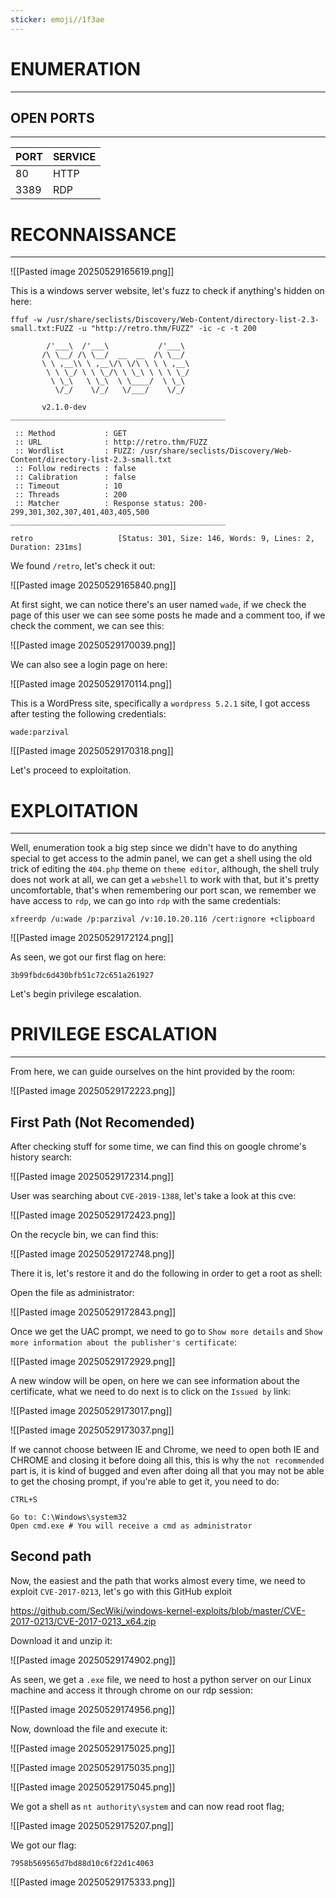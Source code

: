 ```yaml
---
sticker: emoji//1f3ae
---
```

# ENUMERATION
---



## OPEN PORTS
---


| PORT | SERVICE |
| :--- | :------ |
| 80   | HTTP    |
| 3389 | RDP     |



# RECONNAISSANCE
---


![[Pasted image 20250529165619.png]]

This is a windows server website, let's fuzz to check if anything's hidden on here:


```
ffuf -w /usr/share/seclists/Discovery/Web-Content/directory-list-2.3-small.txt:FUZZ -u "http://retro.thm/FUZZ" -ic -c -t 200

        /'___\  /'___\           /'___\
       /\ \__/ /\ \__/  __  __  /\ \__/
       \ \ ,__\\ \ ,__\/\ \/\ \ \ \ ,__\
        \ \ \_/ \ \ \_/\ \ \_\ \ \ \ \_/
         \ \_\   \ \_\  \ \____/  \ \_\
          \/_/    \/_/   \/___/    \/_/

       v2.1.0-dev
________________________________________________

 :: Method           : GET
 :: URL              : http://retro.thm/FUZZ
 :: Wordlist         : FUZZ: /usr/share/seclists/Discovery/Web-Content/directory-list-2.3-small.txt
 :: Follow redirects : false
 :: Calibration      : false
 :: Timeout          : 10
 :: Threads          : 200
 :: Matcher          : Response status: 200-299,301,302,307,401,403,405,500
________________________________________________

retro                   [Status: 301, Size: 146, Words: 9, Lines: 2, Duration: 231ms]
```

We found `/retro`, let's check it out:


![[Pasted image 20250529165840.png]]


At first sight, we can notice there's an user named `wade`, if we check the page of this user we can see some posts he made and a comment too, if we check the comment, we can see this:

![[Pasted image 20250529170039.png]]


We can also see a login page on here:

![[Pasted image 20250529170114.png]]

This is a WordPress site, specifically a `wordpress 5.2.1` site, I got access after testing the following credentials:

```
wade:parzival
```

![[Pasted image 20250529170318.png]]


Let's proceed to exploitation.


# EXPLOITATION
---


Well, enumeration took a big step since we didn't have to do anything special to get access to the admin panel, we can get a shell using the old trick of editing the `404.php` theme on `theme editor`, although, the shell truly does not work at all, we can get a `webshell` to work with that, but it's pretty uncomfortable, that's when remembering our port scan, we remember we have access to `rdp`, we can go into `rdp` with the same credentials:

```
xfreerdp /u:wade /p:parzival /v:10.10.20.116 /cert:ignore +clipboard
```

![[Pasted image 20250529172124.png]]

As seen, we got our first flag on here:

```
3b99fbdc6d430bfb51c72c651a261927
```


Let's begin privilege escalation.



# PRIVILEGE ESCALATION
---


From here, we can guide ourselves on the hint provided by the room:

![[Pasted image 20250529172223.png]]

## First Path (Not Recomended)

After checking stuff for some time, we can find this on google chrome's history search:


![[Pasted image 20250529172314.png]]

User was searching about `CVE-2019-1388`, let's take a look at this cve:

![[Pasted image 20250529172423.png]]

On the recycle bin, we can find this:

![[Pasted image 20250529172748.png]]

There it is, let's restore it and do the following in order to get a root as shell:

Open the file as administrator:

![[Pasted image 20250529172843.png]]

Once we get the UAC prompt, we need to go to `Show more details` and `Show more information about the publisher's certificate`:

![[Pasted image 20250529172929.png]]

A new window will be open, on here we can see information about the certificate, what we need to do next is to click on the `Issued by` link:

![[Pasted image 20250529173017.png]]

![[Pasted image 20250529173037.png]]

If we cannot choose between IE and Chrome, we need to open both IE and CHROME and closing it before doing all this, this is why the `not recommended` part is, it is kind of bugged and even after doing all that you may not be able to get the chosing prompt, if you're able to get it, you need to do:

```
CTRL+S

Go to: C:\Windows\system32
Open cmd.exe # You will receive a cmd as administrator
```


## Second path


Now, the easiest and the path that works almost every time, we need to exploit `CVE-2017-0213`, let's go with this GitHub exploit

https://github.com/SecWiki/windows-kernel-exploits/blob/master/CVE-2017-0213/CVE-2017-0213_x64.zip


Download it and unzip it:


![[Pasted image 20250529174902.png]]

As seen, we get a `.exe` file, we need to host a python server on our Linux machine and access it through chrome on our rdp session:

![[Pasted image 20250529174956.png]]

Now, download the file and execute it:


![[Pasted image 20250529175025.png]]

![[Pasted image 20250529175035.png]]

![[Pasted image 20250529175045.png]]

We got a shell as `nt authority\system` and can now read root flag;

![[Pasted image 20250529175207.png]]

We got our flag:

```
7958b569565d7bd88d10c6f22d1c4063
```

![[Pasted image 20250529175333.png]]

